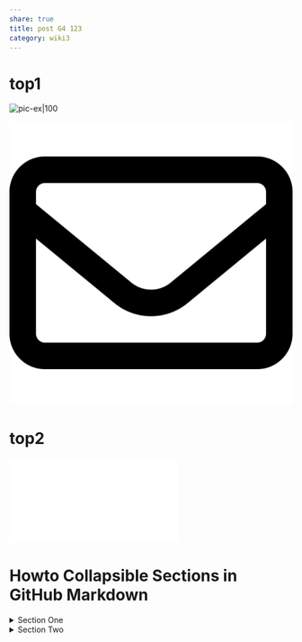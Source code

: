 ```yaml
---
share: true
title: post G4 123
category: wiki3
---
```


# top1

![pic-ex|100](https://myoctocat.com/assets/images/base-octocat.svg)

![pic-in100](../_Files_/pic-1.svg)

# top2

![post 4](../wiki2/second-my-post.md#soft1)




# Howto Collapsible Sections in GitHub Markdown

<details>

<summary>Section One</summary>

#### This

Is how things ...

* appear

* to

* work

#### And This

Is another story altogether.

<details>

<summary>With even more ...</summary>

```

details!

```

</details>

</details>

<details>

<summary>Section Two</summary>

#### Be Here

Section two is here as well.

</details>


